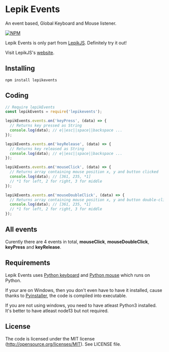 # Lepik Events
An event based, Global Keyboard and Mouse listener.

[![NPM](https://nodei.co/npm-dl/lepikevents.png)](https://www.npmjs.com/package/lepikevents)

Lepik Events is only part from [LepikJS](https://www.npmjs.com/package/lepikjs). Definitely try it out!

Visit LepikJS's [website](https://lepikjs.netlify.app/).

## Installing

    npm install lepikevents

## Coding

```javascript
// Require lepikEvents
const lepikEvents = require('lepikevents');

lepikEvents.events.on('keyPress', (data) => {
  // Returns key pressed as String 
  console.log(data); // e||esc||space||backspace ...
});

lepikEvents.events.on('keyRelease', (data) => {
  // Returns key released as String 
  console.log(data); // e||esc||space||backspace ...
});

lepikEvents.events.on('mouseClick', (data) => {
  // Returns array containing mouse position x, y and button clicked 
  console.log(data); // [361, 235, *1]
  // *1 for left, 2 for right, 3 for middle
});

lepikEvents.events.on('mouseDoubleClick', (data) => {
  // Returns array containing mouse position x, y and button double-clicked 
  console.log(data); // [361, 235, *1]
  // *1 for left, 2 for right, 3 for middle
});
```

## All events

Curently there are 4 events in total, **mouseClick**, **mouseDoubleClick**, **keyPress** and **keyRelease**.

## Requirements

Lepik Events uses [Python keyboard](https://github.com/boppreh/keyboard) and [Python mouse](https://github.com/boppreh/mouse) which runs on Python. 

If your are on Windows, then you don't even have to have it installed, cause thanks to [Pyinstaller](https://github.com/pyinstaller/pyinstaller), the code is compiled into executable.

If you are not using windows, you need to have atleast Python3 installed.
It's better to have atleast node13 but not required.

## License
The code is licensed under the MIT license (http://opensource.org/licenses/MIT). See LICENSE file.